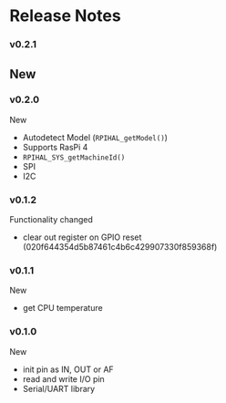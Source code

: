 # Release Notes



### v0.2.1

New
- 



### v0.2.0

New
- Autodetect Model (`RPIHAL_getModel()`)
- Supports RasPi 4
- `RPIHAL_SYS_getMachineId()`
- SPI
- I2C



### v0.1.2

Functionality changed
- clear out register on GPIO reset (020f644354d5b87461c4b6c429907330f859368f)



### v0.1.1

New
- get CPU temperature



### v0.1.0

New
- init pin as IN, OUT or AF
- read and write I/O pin
- Serial/UART library
